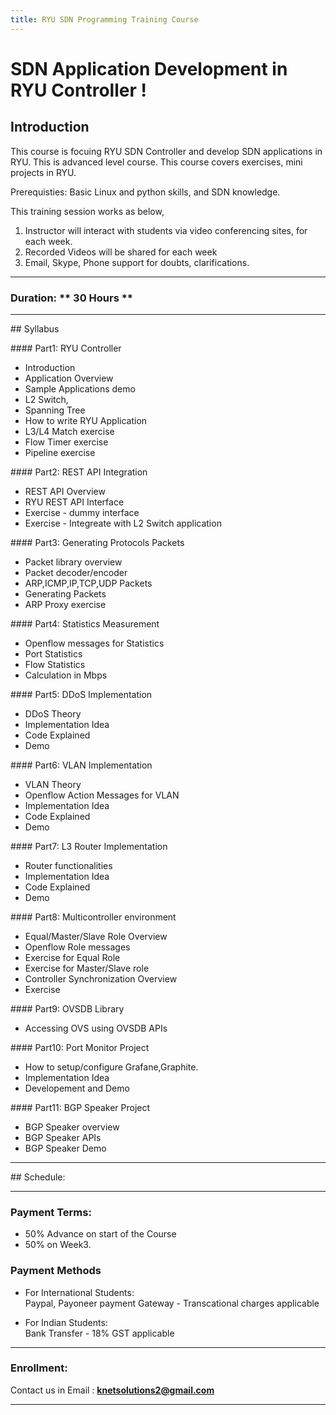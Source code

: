 ```yaml
---
title: RYU SDN Programming Training Course
---
```


# SDN Application Development in RYU Controller !

## Introduction

This course is focuing RYU SDN Controller and develop SDN applications in RYU. This is advanced level course. This course covers exercises, mini projects in RYU. 

Prerequisties: Basic Linux and python skills, and SDN knowledge.  

This training session works as below,

1. Instructor will interact with students via video conferencing sites, for each week. 
2. Recorded Videos will be shared for each week
3. Email, Skype, Phone support for doubts, clarifications.

---

### Duration:  ** 30 Hours **

---

## Syllabus

#### Part1: RYU Controller
* Introduction
* Application Overview
* Sample Applications demo
* L2 Switch,
* Spanning Tree
* How to write RYU Application
* L3/L4 Match exercise 
* Flow Timer exercise
* Pipeline exercise

#### Part2: REST API Integration
* REST API Overview
* RYU REST API Interface
* Exercise - dummy interface
* Exercise - Integreate with L2 Switch application

#### Part3: Generating Protocols Packets
* Packet library overview
* Packet decoder/encoder 
* ARP,ICMP,IP,TCP,UDP Packets
* Generating Packets
* ARP Proxy exercise

#### Part4: Statistics Measurement
* Openflow messages for Statistics 
* Port Statistics 
* Flow Statistics 
* Calculation in Mbps

#### Part5: DDoS Implementation
* DDoS Theory
* Implementation Idea
* Code Explained
* Demo

#### Part6: VLAN Implementation
* VLAN Theory
* Openflow Action Messages for VLAN
* Implementation Idea
* Code Explained
* Demo

#### Part7: L3 Router Implementation
* Router functionalities
* Implementation Idea
* Code Explained
* Demo

#### Part8: Multicontroller environment
* Equal/Master/Slave Role Overview
* Openflow Role messages 
* Exercise for Equal Role
* Exercise for Master/Slave role
* Controller Synchronization Overview
* Exercise

#### Part9: OVSDB Library
* Accessing OVS using OVSDB APIs


#### Part10: Port Monitor Project
* How to setup/configure Grafane,Graphite.
* Implementation Idea
* Developement and Demo


#### Part11: BGP Speaker Project
* BGP Speaker overview
* BGP Speaker APIs
* BGP Speaker Demo


---

## Schedule:



---

### Payment Terms:  

* 50% Advance on start of the Course
* 50% on Week3.

###  Payment Methods 
* For International Students:  
   Paypal, Payoneer payment Gateway - Transcational charges applicable

* For Indian Students:  
   Bank Transfer - 18% GST applicable


---

### Enrollment:  

Contact us in Email : **knetsolutions2@gmail.com**

---
